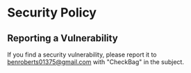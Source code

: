 # Security Policy

## Reporting a Vulnerability

If you find a security vulnerability, please report it to <benroberts01375@gmail.com> with "CheckBag" in the subject.
